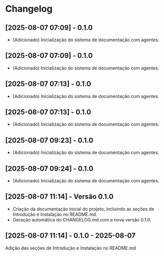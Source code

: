 # Changelog

## [2025-08-07 07:09] - 0.1.0
- (Adicionado) Inicialização do sistema de documentação com agentes.

## [2025-08-07 07:09] - 0.1.0
- (Adicionado) Inicialização do sistema de documentação com agentes.

## [2025-08-07 07:13] - 0.1.0
- (Adicionado) Inicialização do sistema de documentação com agentes.

## [2025-08-07 07:13] - 0.1.0
- (Adicionado) Inicialização do sistema de documentação com agentes.

## [2025-08-07 09:23] - 0.1.0
- (Adicionado) Inicialização do sistema de documentação com agentes.

## [2025-08-07 09:24] - 0.1.0
- (Adicionado) Inicialização do sistema de documentação com agentes.

## [2025-08-07 11:14] - Versão 0.1.0
- Criação da documentação inicial do projeto, incluindo as seções de Introdução e Instalação no README.md.
- Geração automática do CHANGELOG.md com a nova versão 0.1.0.

## [2025-08-07 11:14] - 0.1.0 - 2025-08-07
Adição das seções de Introdução e Instalação no README.md

